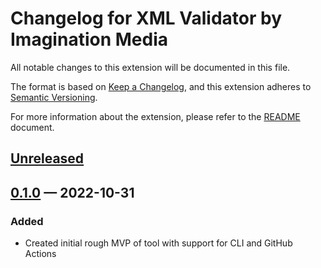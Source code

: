 # Changelog for XML Validator by Imagination Media

All notable changes to this extension will be documented in this file.

The format is based on [Keep a Changelog](https://keepachangelog.com/en/1.0.0/),
and this extension adheres to
[Semantic Versioning](https://semver.org/spec/v2.0.0.html).

For more information about the extension, please refer to the
[README](./README.md) document.

## [Unreleased]

## [0.1.0] — 2022-10-31
### Added
- Created initial rough MVP of tool with support for CLI and GitHub Actions

[Unreleased]: https://github.com/Imagination-Media/magento-module-xml-validator/compare/0.1.0...develop
[0.1.0]: https://github.com/Imagination-Media/magento-module-xml-validator/releases/tag/0.1.0
